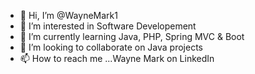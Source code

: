 - 👋 Hi, I’m @WayneMark1
- 👀 I’m interested in Software Developement
- 🌱 I’m currently learning Java, PHP, Spring MVC & Boot
- 💞️ I’m looking to collaborate on Java projects
- 📫 How to reach me ...Wayne Mark on LinkedIn

<!---
WayneMark1/WayneMark1 is a ✨ special ✨ repository because its `README.md` (this file) appears on your GitHub profile.
You can click the Preview link to take a look at your changes.
--->
